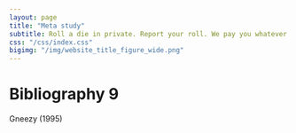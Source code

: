 ```yaml
---
layout: page
title: "Meta study"
subtitle: Roll a die in private. Report your roll. We pay you whatever you report in
css: "/css/index.css"
bigimg: "/img/website_title_figure_wide.png"
---
```



# Bibliography 9

Gneezy (1995)
